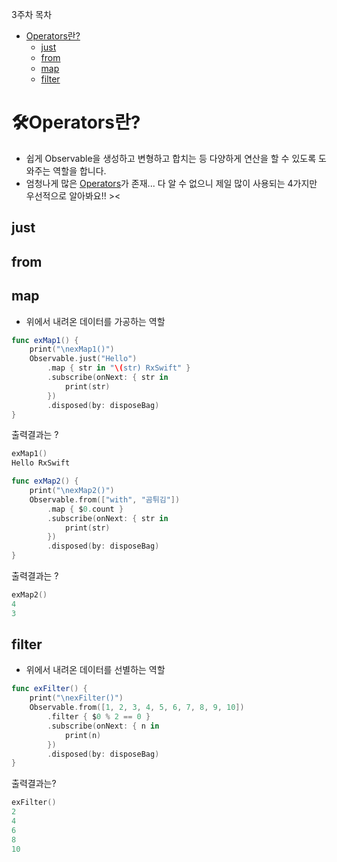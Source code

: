 
3주차 목차
- [Operators란?](#operators란)
  - [just](#just)
  - [from](#from)
  - [map](#map)
  - [filter](#filter)

# 🛠Operators란?
- 쉽게 Observable을 생성하고 변형하고 합치는 등 다양하게 연산을 할 수 있도록 도와주는 역할을 합니다.
- 엄청나게 많은 [Operators](http://reactivex.io/documentation/ko/operators.html)가 존재... 다 알 수 없으니 제일 많이 사용되는 4가지만 우선적으로 알아봐요!! ><

## just
## from
## map
- 위에서 내려온 데이터를 가공하는 역할
```swift
func exMap1() {
    print("\nexMap1()")
    Observable.just("Hello")
        .map { str in "\(str) RxSwift" }
        .subscribe(onNext: { str in
            print(str)
        })
        .disposed(by: disposeBag)
}
```
출력결과는 ? 
```swift
exMap1()
Hello RxSwift
```

```swift
func exMap2() {
    print("\nexMap2()")
    Observable.from(["with", "곰튀김"])
        .map { $0.count }
        .subscribe(onNext: { str in
            print(str)
        })
        .disposed(by: disposeBag)
}
```
출력결과는 ? 
```swift
exMap2()
4
3
```

## filter
- 위에서 내려온 데이터를 선별하는 역할
```swift
func exFilter() {
    print("\nexFilter()")
    Observable.from([1, 2, 3, 4, 5, 6, 7, 8, 9, 10])
        .filter { $0 % 2 == 0 }
        .subscribe(onNext: { n in
            print(n)
        })
        .disposed(by: disposeBag)
}
```
출력결과는?
```swift
exFilter()
2
4
6
8
10
```

